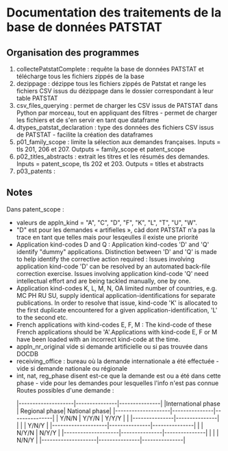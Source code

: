 # Documentation des traitements de la base de données PATSTAT

## Organisation des programmes
<ol>
<li>collectePatstatComplete : requête la base de données PATSTAT et télécharge tous les fichiers zippés de la base</li>
<li>dezippage : dézippe tous les fichiers zippés de Patstat et range les fichiers CSV issus du dézippage dans le dossier correspondant à leur table PATSTAT</li>
<li>csv_files_querying : permet de charger les CSV issus de PATSTAT dans Python par morceau, tout en appliquant des filtres - permet de charger les fichiers et de s'en servir en tant que dataframe</li>
<li>dtypes_patstat_declaration : type des données des fichiers CSV issus de PATSTAT - facilite la création des dataframes</li>
<li>p01_family_scope : limite la sélection aux demandes françaises. Inputs = tls 201, 206 et 207. Outputs = family_scope et patent_scope</li>
<li>p02_titles_abstracts : extrait les titres et les résumés des demandes. Inputs = patent_scope, tls 202 et 203. Outputs = titles et abstracts</li>
<li>p03_patents : </li>
</ol>


## Notes

Dans patent_scope :
<ul>
<li>valeurs de appln_kind = "A", "C", "D", "F", "K", "L", "T", "U", "W".</li>
<li>"D" est pour les demandes &laquo; artifielles &raquo;, càd dont PATSTAT n'a pas la trace en tant que telles mais pour lesqeulles il existe une priorité</li>
<li>Application kind-codes D and Q : Application kind-codes 'D' and 'Q' identify "dummy" applications. Distinction between 'D' and 'Q' is made to help identify the corrective action required : Issues involving application kind-code 'D' can be resolved by an automated back-file correction exercise. Issues involving application kind-code 'Q' need intellectual effort and are being tackled manually, one by one.</li>
<li>Application kind-codes K, L, M, N, OA limited number of countries, e.g. MC PH RU SU, supply identical application-identifications for separate publications. In order to resolve that issue, kind-code 'K' is allocated to the first duplicate encountered for a given application-identification, 'L' to the second etc.</li>
<li>French applications with kind-codes E, F, M : The kind-code of these French applications should be 'A'.Applications with kind-code E, F or M have been loaded with an incorrect kind-code at the time.</li>
<li>appln_nr_original vide si demande artificielle ou si pas trouvée dans DOCDB</li>
<li>receiving_office : bureau où la demande internationale a été effectuée - vide si demande nationale ou régionale</li>
<li>int, nat, reg_phase disent est-ce que la demande est ou a été dans cette phase - vide pour les demandes pour lesquelles l'info n'est pas connue
Routes possibles d'une demande : <br>

|--------------------|---------------|---------------|
|International phase | Regional phase| National phase|
|--------------------|---------------|---------------|
| Y/N/N              | Y/Y/N         | Y/Y/Y         |
|                    |---------------|---------------|
|                    |               | Y/N/Y         |
|--------------------|---------------|---------------|
|                    | N/Y/N         | N/Y/Y         |
|--------------------|---------------|---------------|
|                    |               | N/N/Y         |
|--------------------|---------------|---------------|
<br>
</li>
</ul>
